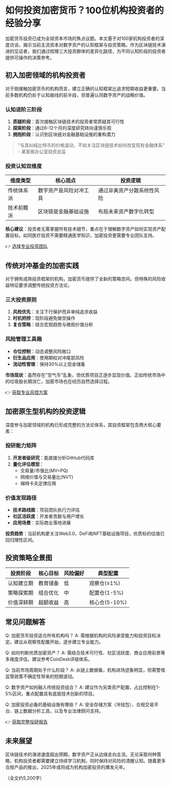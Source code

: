 # 如何投资加密货币？100位机构投资者的经验分享

加密货币投资已成为全球资本市场的焦点议题。本文基于对100家机构投资者的深度访谈，揭示当前主流资本对数字资产的认知框架与投资策略。作为区块链技术演进的见证者，我们通过梳理三大投资群体的差异化路径，为不同认知阶段的投资者提供可操作的决策参考。

## 初入加密领域的机构投资者

对于刚接触加密货币的机构而言，建立正确的认知框架比追求短期收益更重要。当前多数机构仍处于认知曲线的前半段，但普遍认同数字资产的战略价值。

### 认知进阶三阶段
1. **质疑阶段**：首次接触区块链技术的投资者常质疑其可行性
2. **探索阶段**：通过6-12个月的深度研究转向谨慎乐观
3. **拥抱阶段**：认识到区块链对金融基础设施的重构潜力

> "与其纠结比特币的价格波动，不如关注区块链技术如何改变现有金融体系" - 某家族办公室投资总监

### 投资认知双维度
| 维度类型 | 核心观点 | 投资逻辑 |
|---------|---------|---------|
| 传统体系派 | 数字资产是风险对冲工具 | 通过非美资产分散系统性风险 |
| 技术前瞻派 | 区块链是金融基础设施 | 布局未来资产数字化转型 |

**核心建议**：投资者无需掌握所有技术细节，重点在于理解数字资产如何实现资产配置目标。如同医疗投资不需要精通医学知识，加密投资更需要专业团队支持。

👉 [选择专业投资团队](https://bit.ly/okx_welcome)

## 传统对冲基金的加密实践

对于拥有成熟投资框架的机构，加密货币提供了全新的策略空间。但特殊的风险收益特征要求调整传统投资方法论。

### 三大投资原则
1. **风险优先**：关注下行保护而非单纯追求收益
2. **时机把控**：现阶段避免做空操作
3. **复合策略**：结合宏观趋势与微观价值分析

### 风险管理工具箱
- **仓位控制**：动态调整风险敞口
- **衍生品应用**：使用期权对冲尾部风险
- **流动性管理**：保持30%以上现金储备

**市场现状**：虽然存在"空气币"乱象，但优质项目正逐步显现价值。正如传统市场中的垃圾股长期消亡，加密市场也在经历自然选择过程。

👉 [获取专业风控方案](https://bit.ly/okx_welcome)

## 加密原生型机构的投资逻辑

深度参与加密领域的机构已形成完整的方法论体系，其投资框架包含两大核心要素：

### 投研能力矩阵
1. **开发者级研究**：能直接分析GitHub代码库
2. **量化评估模型**：
   - 交易量/市值比(MV=PQ)
   - 网络价值与交易量比(NVT)
   - 梅特卡夫定律应用

### 价值发现路径
- **技术路线图**：项目团队执行力评估
- **社区活跃度**：开发者贡献与用户增长
- **应用场景**：实际商业落地进展

**投资趋势**：当前机构更关注Web3.0、DeFi和NFT基础设施项目，优质标的估值已回归理性区间。

## 投资策略全景图

| 投资阶段 | 核心目标 | 风险偏好 | 典型配置 |
|---------|---------|---------|---------|
| 认知建立期 | 教育储备 | 低 | 观察仓(≤1%) |
| 策略探索期 | 组合优化 | 中 | 配置仓(1-5%) |
| 价值深耕期 | 超额收益 | 高 | 核心仓(5-10%) |

## 常见问题解答

Q: 加密货币投资适合所有机构吗？
A: 需根据机构的风险承受能力和投资目标决定。建议从观察性配置开始，逐步建立专业能力。

Q: 如何判断优质加密资产？
A: 需结合技术可行性、社区活跃度、商业应用前景等多维度评估，建议参考CoinDesk评级体系。

Q: 当前市场周期处于什么阶段？
A: 从链上数据看，机构进场迹象明显，但需警惕监管政策不确定性带来的短期波动。

Q: 数字资产如何融入传统投资组合？
A: 建议作为另类资产配置，占比控制在1-5%区间，重点配置具有底层技术创新的项目。

Q: 加密投资必备的基础设施有哪些？
A: 安全存储方案（冷钱包）、合规交易平台、链上数据分析工具，以及专业法律顾问支持。

👉 [获取完整投研报告](https://bit.ly/okx_welcome)

## 未来展望

区块链技术的演进速度超出预期，数字资产正从边缘走向主流。无论采取何种策略，机构投资者都需要建立持续学习机制，同时保持对风险的清醒认知。随着更多合规产品的推出，2025年或将成为机构加密投资的爆发元年。

（全文约5,200字）